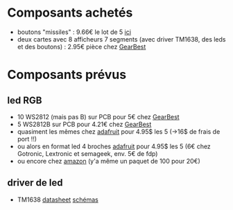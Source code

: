 # Composants achetés
- boutons "missiles" : 9.66€ le lot de 5 [ici](http://www.priceminister.com/offer/buy/1740523176/5pcs-dc-12v-20a-cover-led-light-rocker-toggle-switch-spst-on-off-car-truck-bi582.html)
- deux cartes avec 8 afficheurs 7 segments (avec driver TM1638, des leds et des boutons) : 2.95€ pièce chez [GearBest](http://www.gearbest.com/lcd-led-display-module/pp_354750.html)

# Composants prévus
## led RGB
- 10 WS2812 (mais pas B) sur PCB pour 5€ chez [GearBest](http://www.gearbest.com/lcd-led-display-module/pp_340724.html?wid=21)
- 5 WS2812B sur PCB pour 4.21€ chez [GearBest](http://www.gearbest.com/lcd-led-display-module/pp_502002.html?wid=21)
- quasiment les mêmes chez [adafruit](https://www.adafruit.com/products/1612) pour 4.95$ les 5 (->16$ de frais de port !!)
- ou alors en format led 4 broches [adafruit](https://www.adafruit.com/products/1938) pour 4.95$ les 5 (6€ chez Gotronic, Lextronic et semageek, env. 5€ de fdp)
- ou encore chez [amazon](https://www.amazon.fr/ws2811-IC-5050-RGB-Raspberry-similaire-NeoPixel/dp/B01N6X5BPW/ref=sr_1_18?ie=UTF8&qid=1491062730&sr=8-18&keywords=ws2812b) (y'a même un paquet de 100 pour 20€)

## driver de led
- TM1638 [datasheet](https://docs.google.com/file/d/0B84N2SrJaybwZTgxYjM4ZmEtY2EyZi00YjVjLWIzOTctYTlhMjJkM2MxMTBl/edit) [schémas](https://developer.mbed.org/components/TM1638-LED-controller-80-LEDs-max-Keyboa/)
